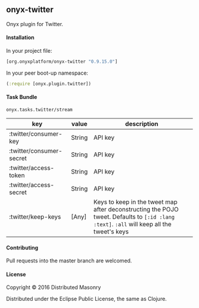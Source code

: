 ## onyx-twitter

Onyx plugin for Twitter.

#### Installation

In your project file:

```clojure
[org.onyxplatform/onyx-twitter "0.9.15.0"]
```

In your peer boot-up namespace:

```clojure
(:require [onyx.plugin.twitter])
```

#### Task Bundle

`onyx.tasks.twitter/stream`

| key                          | value               | description  |
|----------------------------- | --------------------|--------------|
| :twitter/consumer-key        | String              | API key      |
| :twitter/consumer-secret     | String              | API key      |
| :twitter/access-token        | String              | API key      |
| :twitter/access-secret       | String              | API key      |
| :twitter/keep-keys           | [Any]               | Keys to keep in the tweet map after deconstructing the POJO tweet. Defaults to `[:id :lang :text]`. `:all` will keep all the tweet's keys|

#### Contributing

Pull requests into the master branch are welcomed.

#### License

Copyright © 2016 Distributed Masonry

Distributed under the Eclipse Public License, the same as Clojure.
